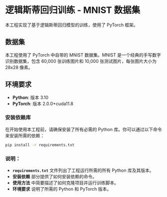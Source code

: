 # 逻辑斯蒂回归训练 - MNIST 数据集

本工程实现了基于逻辑斯蒂回归模型的训练，使用了 PyTorch 框架。

## 数据集

本工程使用了 PyTorch 中自带的 MNIST 数据集。MNIST 是一个经典的手写数字识别数据集，包含 60,000 张训练图片和 10,000 张测试图片，每张图片大小为 28x28 像素。

## 环境要求

- **Python**: 版本 3.10
- **PyTorch**: 版本 2.0.0+cuda11.8

### 安装依赖库

在开始使用本工程前，请确保安装了所有必需的 Python 库。你可以通过以下命令来安装所需的依赖：

```bash
pip install -r requirements.txt
```

### 说明：

- **`requirements.txt`** 文件列出了工程运行所需的所有 Python 库及其版本。
- **安装依赖** 部分提供了如何安装依赖的命令。
- **使用方法** 中简要描述了如何克隆项目并运行训练脚本。
- **环境要求** 说明了所需的 Python 和 PyTorch 版本。

